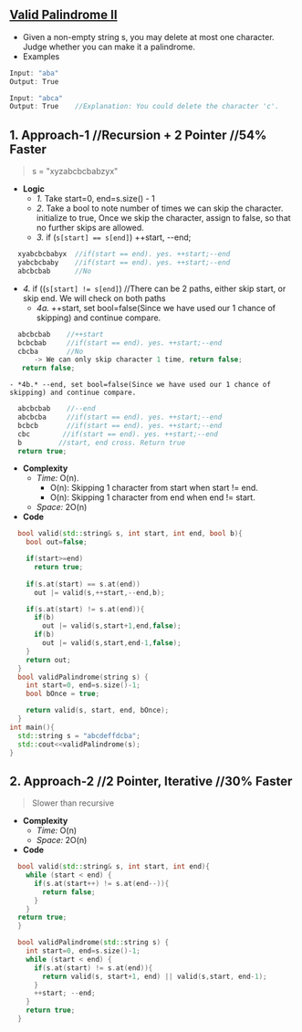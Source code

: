 ## [Valid Palindrome II](https://leetcode.com/problems/valid-palindrome-ii/)
- Given a non-empty string s, you may delete at most one character. Judge whether you can make it a palindrome.
- Examples
```c
Input: "aba"
Output: True

Input: "abca"
Output: True    //Explanation: You could delete the character 'c'.
```

## 1. Approach-1  //Recursion + 2 Pointer //54% Faster
> s = "xyzabcbcbabzyx"
- **Logic**
  - *1.* Take start=0, end=s.size() - 1
  - *2.* Take a bool to note number of times we can skip the character. initialize to true, Once we skip the character, assign to false, so that no further skips are allowed.
  - *3.* if (`s[start] == s[end]`)  ++start, --end;
```c
  xyabcbcbabyx  //if(start == end). yes. ++start;--end
  yabcbcbaby    //if(start == end). yes. ++start;--end
  abcbcbab      //No
```
  - *4.* if ((`s[start] != s[end]`)   //There can be 2 paths, either skip start, or skip end. We will check on both paths
    - *4a.* ++start, set bool=false(Since we have used our 1 chance of skipping) and continue compare.
```c
  abcbcbab    //++start
  bcbcbab     //if(start == end). yes. ++start;--end
  cbcba       //No
      -> We can only skip character 1 time, return false;
   return false;
```
    - *4b.* --end, set bool=false(Since we have used our 1 chance of skipping) and continue compare.
```c
  abcbcbab    //--end
  abcbcba     //if(start == end). yes. ++start;--end
  bcbcb       //if(start == end). yes. ++start;--end
  cbc        //if(start == end). yes. ++start;--end
  b         //start, end cross. Return true
  return true;
```
- **Complexity**
  - *Time:* O(n). 
    - O(n): Skipping 1 character from start when start != end.
    - O(n): Skipping 1 character from end when end != start.
  - *Space:* 2O(n)
- **Code**
```c++
  bool valid(std::string& s, int start, int end, bool b){
    bool out=false;

    if(start>=end)
      return true;
      
    if(s.at(start) == s.at(end))
      out |= valid(s,++start,--end,b);

    if(s.at(start) != s.at(end)){
      if(b)
        out |= valid(s,start+1,end,false);
      if(b)
        out |= valid(s,start,end-1,false);
    }
    return out;
  }    
  bool validPalindrome(string s) {
    int start=0, end=s.size()-1;
    bool bOnce = true;

    return valid(s, start, end, bOnce);
  }
int main(){
  std::string s = "abcdeffdcba";
  std::cout<<validPalindrome(s);
}
```

## 2. Approach-2    //2 Pointer, Iterative  //30% Faster
> Slower than recursive
- **Complexity**
  - *Time:* O(n)
  - *Space:* 2O(n)
- **Code**
```c++
  bool valid(std::string& s, int start, int end){
    while (start < end) {
      if(s.at(start++) != s.at(end--)){
        return false;
      }
    }
  return true;
  }

  bool validPalindrome(std::string s) {
    int start=0, end=s.size()-1;
    while (start < end) {
      if(s.at(start) != s.at(end)){
        return valid(s, start+1, end) || valid(s,start, end-1);
      }
      ++start; --end;
    }
    return true;
  }
```
